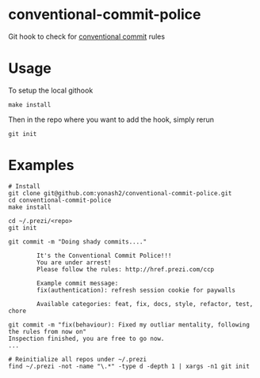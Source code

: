 # conventional-commit-police

Git hook to check for [conventional commit](https://www.conventionalcommits.org/en/v1.0.0/) rules

# Usage
To setup the local githook

`make install`

Then in the repo where you want to add the hook, simply rerun

`git init`


# Examples

```
# Install
git clone git@github.com:yonash2/conventional-commit-police.git
cd conventional-commit-police
make install

cd ~/.prezi/<repo>
git init

git commit -m "Doing shady commits...."

        It's the Conventional Commit Police!!!
        You are under arrest!
        Please follow the rules: http://href.prezi.com/ccp

        Example commit message:
        fix(authentication): refresh session cookie for paywalls

        Available categories: feat, fix, docs, style, refactor, test, chore

git commit -m "fix(behaviour): Fixed my outliar mentality, following the rules from now on"
Inspection finished, you are free to go now.
...

# Reinitialize all repos under ~/.prezi
find ~/.prezi -not -name "\.*" -type d -depth 1 | xargs -n1 git init
```
